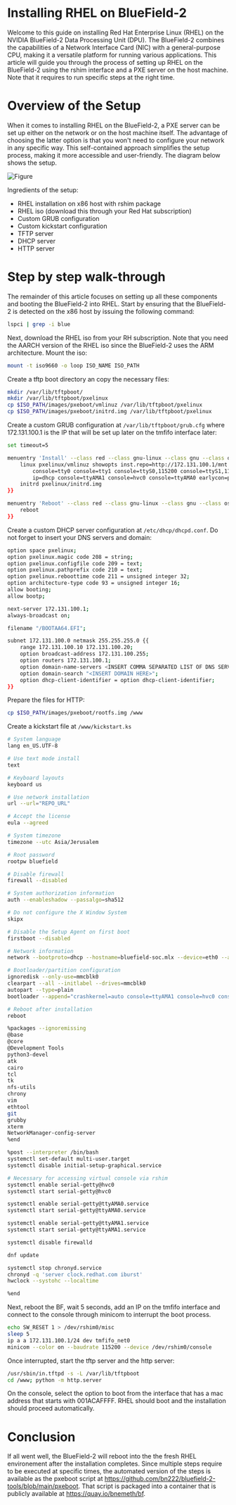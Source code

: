 # Installing RHEL on BlueField-2
Welcome to this guide on installing Red Hat Enterprise Linux (RHEL) on the NVIDIA BlueField-2 Data Processing Unit (DPU). The BlueField-2 combines the capabilities of a Network Interface Card (NIC) with a general-purpose CPU, making it a versatile platform for running various applications. This article will guide you through the process of setting up RHEL on the BlueField-2 using the rshim interface and a PXE server on the host machine. Note that it requires to run specific steps at the right time.
# Overview of the Setup

When it comes to installing RHEL on the BlueField-2, a PXE server can be set up either on the network or on the host machine itself. The advantage of choosing the latter option is that you won't need to configure your network in any specific way. This self-contained approach simplifies the setup process, making it more accessible and user-friendly. The diagram below shows the setup.

![Figure](figure.png)

Ingredients of the setup:

- RHEL installation on x86 host with rshim package
- RHEL iso (download this through your Red Hat subscription)
- Custom GRUB configuration
- Custom kickstart configuration
- TFTP server
- DHCP server
- HTTP server

# Step by step walk-through

The remainder of this article focuses on setting up all these components and booting the BlueField-2 into RHEL. Start by ensuring that the BlueField-2 is detected on the x86 host by issuing the following command:

```bash
lspci | grep -i blue
```

Next, download the RHEL iso from your RH subscription. Note that you need the AARCH version of the RHEL iso since the BlueField-2 uses the ARM architecture. Mount the iso:


```bash
mount -t iso9660 -o loop ISO_NAME ISO_PATH
```

Create a tftp boot directory an copy the necessary files:

```bash
mkdir /var/lib/tftpboot/
mkdir /var/lib/tftpboot/pxelinux
cp $ISO_PATH/images/pxeboot/vmlinuz /var/lib/tftpboot/pxelinux
cp $ISO_PATH/images/pxeboot/initrd.img /var/lib/tftpboot/pxelinux
```

Create a custom GRUB configuration at `/var/lib/tftpboot/grub.cfg` where 172.131.100.1 is the IP that will be set up later on the tmfifo interface later:

```bash
set timeout=5

menuentry 'Install' --class red --class gnu-linux --class gnu --class os {{
    linux pxelinux/vmlinuz showopts inst.repo=http://172.131.100.1/mnt inst.ks=http://172.131.100.1/kickstart.ks \
        console=tty0 console=tty1 console=ttyS0,115200 console=ttyS1,115200 \
        ip=dhcp console=ttyAMA1 console=hvc0 console=ttyAMA0 earlycon=pl011,0x01000000
    initrd pxelinux/initrd.img
}}

menuentry 'Reboot' --class red --class gnu-linux --class gnu --class os {{
    reboot
}}
```

Create a custom DHCP server configuration at `/etc/dhcp/dhcpd.conf`. Do not forget to insert your DNS servers and domain:


```bash
option space pxelinux;
option pxelinux.magic code 208 = string;
option pxelinux.configfile code 209 = text;
option pxelinux.pathprefix code 210 = text;
option pxelinux.reboottime code 211 = unsigned integer 32;
option architecture-type code 93 = unsigned integer 16;
allow booting;
allow bootp;

next-server 172.131.100.1;
always-broadcast on;

filename "/BOOTAA64.EFI";

subnet 172.131.100.0 netmask 255.255.255.0 {{
    range 172.131.100.10 172.131.100.20;
    option broadcast-address 172.131.100.255;
    option routers 172.131.100.1;
    option domain-name-servers <INSERT COMMA SEPARATED LIST OF DNS SERVERS HERE>;
    option domain-search "<INSERT DOMAIN HERE>";
    option dhcp-client-identifier = option dhcp-client-identifier;
}}
```


Prepare the files for HTTP:

```bash
cp $ISO_PATH/images/pxeboot/rootfs.img /www
```

Create a kickstart file at `/www/kickstart.ks`

```bash
# System language
lang en_US.UTF-8

# Use text mode install
text

# Keyboard layouts
keyboard us

# Use network installation
url --url="REPO_URL"

# Accept the license
eula --agreed

# System timezone
timezone --utc Asia/Jerusalem

# Root password
rootpw bluefield

# Disable firewall
firewall --disabled

# System authorization information
auth --enableshadow --passalgo=sha512

# Do not configure the X Window System
skipx

# Disable the Setup Agent on first boot
firstboot --disabled

# Network information
network --bootproto=dhcp --hostname=bluefield-soc.mlx --device=eth0 --activate

# Bootloader/partition configuration
ignoredisk --only-use=mmcblk0
clearpart --all --initlabel --drives=mmcblk0
autopart --type=plain
bootloader --append="crashkernel=auto console=ttyAMA1 console=hvc0 console=ttyAMA0 earlycon=pl011,0x01000000 earlycon=pl011,0x01800000" --location=mbr --boot-drive=mmcblk0

# Reboot after installation
reboot

%packages --ignoremissing
@base
@core
@Development Tools
python3-devel
atk
cairo
tcl
tk
nfs-utils
chrony
vim
ethtool
git
grubby
xterm
NetworkManager-config-server
%end

%post --interpreter /bin/bash
systemctl set-default multi-user.target
systemctl disable initial-setup-graphical.service

# Necessary for accessing virtual console via rshim
systemctl enable serial-getty@hvc0
systemctl start serial-getty@hvc0

systemctl enable serial-getty@ttyAMA0.service
systemctl start serial-getty@ttyAMA0.service

systemctl enable serial-getty@ttyAMA1.service
systemctl start serial-getty@ttyAMA1.service

systemctl disable firewalld

dnf update

systemctl stop chronyd.service
chronyd -q 'server clock.redhat.com iburst'
hwclock --systohc --localtime

%end
```

Next, reboot the BF, wait 5 seconds, add an IP on the tmfifo interface and connect to the console through minicom to interrupt the boot process.


```bash
echo SW_RESET 1 > /dev/rshim0/misc
sleep 5
ip a a 172.131.100.1/24 dev tmfifo_net0
minicom --color on --baudrate 115200 --device /dev/rshim0/console
```

Once interrupted, start the tftp server and the http server:


```bash
/usr/sbin/in.tftpd -s -L /var/lib/tftpboot
cd /www; python -m http.server
```

On the console, select the option to boot from the interface that has a mac address that starts with 001ACAFFFF. RHEL should boot and the installation should proceed automatically.

# Conclusion
If all went well, the BlueField-2 will reboot into the the fresh RHEL environement after the installation completes. Since multiple steps require to be executed at specific times, the automated version of the steps is available as the pxeboot script at https://github.com/bn222/bluefield-2-tools/blob/main/pxeboot. That script is packaged into a container that is publicly available at https://quay.io/bnemeth/bf.
